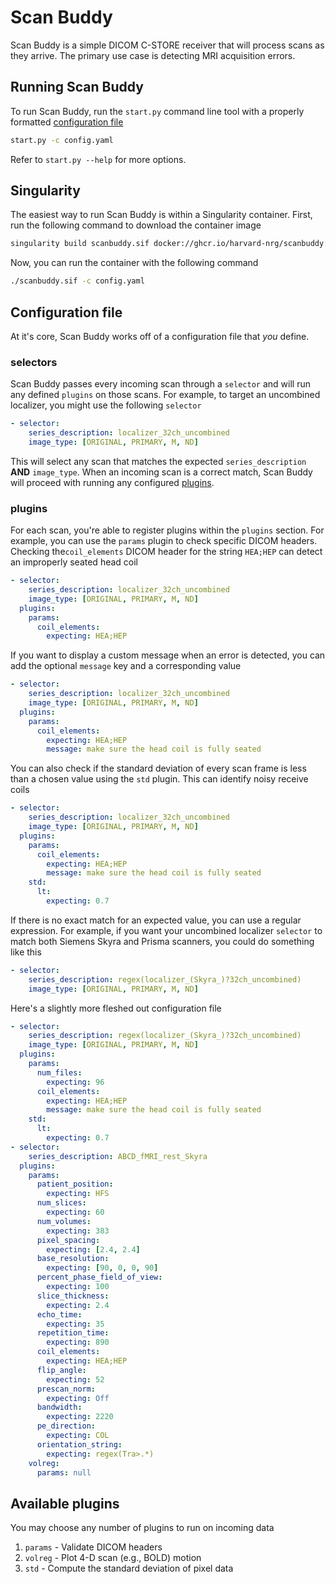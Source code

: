 Scan Buddy
============
Scan Buddy is a simple DICOM C-STORE receiver that will process scans as they 
arrive. The primary use case is detecting MRI acquisition errors.

## Running Scan Buddy
To run Scan Buddy, run the `start.py` command line tool with a 
properly formatted [configuration file](#configuration-file)

```bash
start.py -c config.yaml
```

Refer to `start.py --help` for more options.

## Singularity
The easiest way to run Scan Buddy is within a Singularity container. First, run 
the following command to download the container image

```bash
singularity build scanbuddy.sif docker://ghcr.io/harvard-nrg/scanbuddy:latest
```

Now, you can run the container with the following command

```bash
./scanbuddy.sif -c config.yaml
```

## Configuration file
At it's core, Scan Buddy works off of a configuration file that _you_ define. 

### selectors 
Scan Buddy passes every incoming scan through a `selector` and will run any 
defined `plugins` on those scans. For example, to target an uncombined 
localizer, you might use the following `selector`

```yaml
- selector:
    series_description: localizer_32ch_uncombined
    image_type: [ORIGINAL, PRIMARY, M, ND]
```

This will select any scan that matches the expected `series_description` **AND** 
`image_type`. When an incoming scan is a correct match, Scan Buddy will proceed 
with running any configured [plugins](#plugins).

### plugins
For each scan, you're able to register plugins within the `plugins` section. 
For example, you can use the `params` plugin to check specific DICOM headers. 
Checking the`coil_elements` DICOM header for the string `HEA;HEP` can detect 
an improperly seated head coil

```yaml
- selector:
    series_description: localizer_32ch_uncombined
    image_type: [ORIGINAL, PRIMARY, M, ND]
  plugins:
    params:
      coil_elements:
        expecting: HEA;HEP
```

If you want to display a custom message when an error is detected, you can 
add the optional `message` key and a corresponding value

```yaml
- selector:
    series_description: localizer_32ch_uncombined
    image_type: [ORIGINAL, PRIMARY, M, ND]
  plugins:
    params:
      coil_elements:
        expecting: HEA;HEP
        message: make sure the head coil is fully seated
```

You can also check if the standard deviation of every scan frame is less than 
a chosen value using the `std` plugin. This can identify noisy receive coils

```yaml
- selector:
    series_description: localizer_32ch_uncombined
    image_type: [ORIGINAL, PRIMARY, M, ND]
  plugins:
    params:
      coil_elements:
        expecting: HEA;HEP
        message: make sure the head coil is fully seated
    std:
      lt:
        expecting: 0.7
```

If there is no exact match for an expected value, you can use a regular 
expression. For example, if you want your uncombined localizer `selector` 
to match both Siemens Skyra and Prisma scanners, you could do something 
like this

```yaml
- selector:
    series_description: regex(localizer_(Skyra_)?32ch_uncombined)
    image_type: [ORIGINAL, PRIMARY, M, ND]
```

Here's a slightly more fleshed out configuration file

```yaml
- selector:
    series_description: regex(localizer_(Skyra_)?32ch_uncombined)
    image_type: [ORIGINAL, PRIMARY, M, ND]
  plugins:
    params:
      num_files:
        expecting: 96
      coil_elements:
        expecting: HEA;HEP
        message: make sure the head coil is fully seated
    std:
      lt:
        expecting: 0.7
- selector:
    series_description: ABCD_fMRI_rest_Skyra
  plugins:
    params:
      patient_position:
        expecting: HFS
      num_slices:
        expecting: 60
      num_volumes:
        expecting: 383
      pixel_spacing:
        expecting: [2.4, 2.4]
      base_resolution:
        expecting: [90, 0, 0, 90]
      percent_phase_field_of_view:
        expecting: 100
      slice_thickness:
        expecting: 2.4
      echo_time:
        expecting: 35
      repetition_time:
        expecting: 890
      coil_elements:
        expecting: HEA;HEP
      flip_angle:
        expecting: 52
      prescan_norm:
        expecting: Off
      bandwidth:
        expecting: 2220
      pe_direction:
        expecting: COL
      orientation_string:
        expecting: regex(Tra>.*)
    volreg:
      params: null
```

## Available plugins
You may choose any number of plugins to run on incoming data

1. `params` - Validate DICOM headers 
2. `volreg` - Plot 4-D scan (e.g., BOLD) motion
3. `std` - Compute the standard deviation of pixel data

